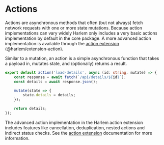 # Actions

Actions are asynchronous methods that often (but not always) fetch network requests with one or more state mutations. Because action implementations can vary widely Harlem only includes a very basic actions implementation by default in the core package. A more advanced action implementation is available through the [action extension](/extensions/official/action) (@harlem/extension-action).

Similar to a mutation, an action is a simple asynchronous function that takes a payload in, mutates state, and (optionally) returns a result. 

```typescript
export default action('load-details', async (id: string, mutate) => {
    const response = await fetch(`/api/details/${id}`);
    const details = await response.json();

    mutate(state => {
        state.details = details;
    });

    return details;
});
```

The advanced action implementation in the Harlem action extension includes features like cancellation, deduplication, nested actions and indirect status checks. See the [action extension](/extensions/official/action) documentation for more information.